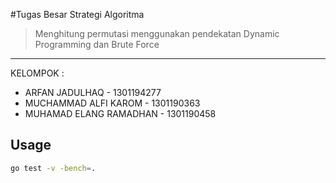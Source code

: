 #Tugas Besar Strategi Algoritma

> Menghitung permutasi menggunakan pendekatan Dynamic Programming dan Brute Force

---

KELOMPOK :

-   ARFAN JADULHAQ - 1301194277
-   MUCHAMMAD ALFI KAROM - 1301190363
-   MUHAMAD ELANG RAMADHAN - 1301190458

## Usage

```sh
go test -v -bench=.
```
